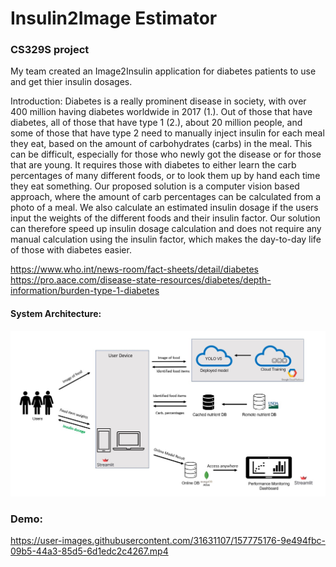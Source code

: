 # Insulin2Image Estimator
### CS329S project
My team created an Image2Insulin application for diabetes patients to use and get thier insulin dosages.

Introduction:
Diabetes is a really prominent disease in society, with over 400 million having diabetes worldwide in 2017 (1.). Out of those that have diabetes, all of those that have type 1 (2.), about 20 million people, and some of those that have type 2 need to manually inject insulin for each meal they eat, based on the amount of carbohydrates (carbs) in the meal. This can be difficult, especially for those who newly got the disease or for those that are young. It requires those with diabetes to either learn the carb percentages of many different foods, or to look them up by hand each time they eat something. Our proposed solution is a computer vision based approach, where the amount of carb percentages can be calculated from a photo of a meal. We also calculate an estimated insulin dosage if the users input the weights of the different foods and their insulin factor. Our solution can therefore speed up insulin dosage calculation and does not require any manual calculation using the insulin factor, which makes the day-to-day life of those with diabetes easier.

https://www.who.int/news-room/fact-sheets/detail/diabetes
https://pro.aace.com/disease-state-resources/diabetes/depth-information/burden-type-1-diabetes


#### System Architecture:

![alt text](https://github.com/salman-moh/CS329S_project/blob/main/image.jpg?raw=true)

### Demo:
https://user-images.githubusercontent.com/31631107/157775176-9e494fbc-09b5-44a3-85d5-6d1edc2c4267.mp4

